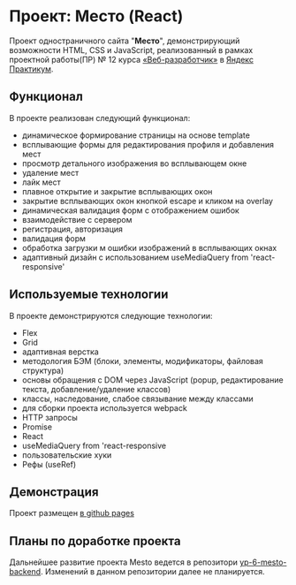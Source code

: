 # Проект: Место (React)

Проект одностраничного сайта "**Место**", демонстрирующий возможности HTML, CSS и JavaScript,
реализованный в рамках проектной работы(ПР) № 12 курса [«Веб-разработчик»](https://practicum.yandex.ru/web/) в [Яндекс Практикум](https://practicum.yandex.ru/).

## **Функционал**
В проекте реализован следующий функционал:
* динамическое формирование страницы на основе template
* всплывающие формы для редактирования профиля и добавления мест
* просмотр детального изображения во всплывающем окне
* удаление мест
* лайк мест
* плавное открытие и закрытие всплывающих окон
* закрытие всплывающих окон кнопкой escape и кликом на overlay
* динамическая валидация форм с отображением ошибок
* взаимодействие с сервером
* регистрация, авторизация
* валидация форм
* обработка загрузки м ошибки изображений в всплывающих окнах
* адаптивный дизайн с использованием  useMediaQuery from 'react-responsive'

## **Используемые технологии**

В проекте демонстрируются следующие технологии:
* Flex
* Grid
* адаптивная верстка
* методология БЭМ (блоки, элементы, модификаторы, файловая структура)
* основы обращения с DOM через JavaScript (popup, редактирование текста, добавление/удаление классов)
* классы, наследование, слабое связывание между классами
* для сборки проекта используется webpack
* HTTP запросы
* Promise
* React
* useMediaQuery from 'react-responsive
* пользовательские хуки
* Рефы (useRef)

## **Демонстрация**

Проект размещен [в github pages](https://kpvakhrushev.github.io/yp-5-mesto-react-auth/)

## **Планы по доработке проекта**
Дальнейшее развитие проекта Mesto ведется в репозитори [yp-6-mesto-backend](https://github.com/KPVakhrushev/yp-6-mesto-backend).
Изменений в данном репозитории далее не планируется.
